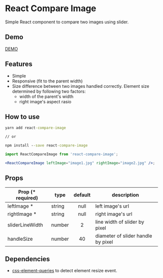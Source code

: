 # React Compare Image

Simple React component to compare two images using slider.

## Demo

[DEMO](https://react-compare-image.yuuniworks.com/)

## Features

* Simple
* Responsive (fit to the parent width)
* Size difference between two images handled correctly. Element size determined by following two factors:
  * width of the parent's width
  * right image's aspect rasio

## How to use

```cmd
yarn add react-compare-image

// or

npm install --save react-compare-image
```

```jsx
import ReactCompareImage from 'react-compare-image';

<ReactCompareImage leftImage="image1.jpg" rightImage="image2.jpg" />;
```

## Props

| Prop (\* required) | type   | default | description                        |
| ------------------ | ------ | :-----: | ---------------------------------- |
| leftImage \*       | string |  null   | left image's url                   |
| rightImage \*      | string |  null   | right image's url                  |
| sliderLineWidth    | number |    2    | line width of slider by pixel      |
| handleSize         | number |   40    | diameter of slider handle by pixel |

## Dependencies

* [css-element-queries](https://github.com/marcj/css-element-queries) to detect element resize event.
